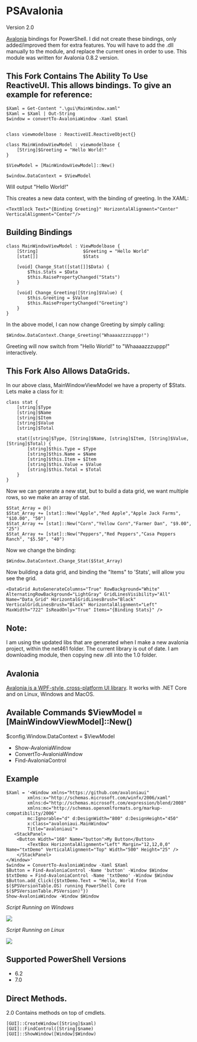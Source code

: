 # PSAvalonia

Version 2.0

[Avalonia](http://avaloniaui.net/) bindings for PowerShell. I did not create these bindings, only added/improved them for extra features. You will have to add the .dll manually to the module, and replace the current ones in order to use. This module was written for Avalonia 0.8.2 version.

## This Fork Contains The Ability To Use ReactiveUI. This allows bindings. To give an example for reference:

```
$Xaml = Get-Content ".\gui\MainWindow.xaml"
$Xaml = $Xaml | Out-String
$window = convertTo-AvaloniaWindow -Xaml $Xaml


class viewmodelbase : ReactiveUI.ReactiveObject{}

class MainWindowViewModel : viewmodelbase {
    [String]$Greeting = "Hello World!"
}

$ViewModel = [MainWindowViewModel]::New()

$window.DataContext = $ViewModel
```

Will output "Hello World!"

This creates a new data context, with the binding of greeting. In the XAML:

```
<TextBlock Text="{Binding Greeting}" HorizontalAlignment="Center" VerticalAlignment="Center"/>
````

## Building Bindings

```
class MainWindowViewModel : ViewModelbase {
    [String]                 $Greeting = "Hello World"
    [stat[]]                 $Stats

    [void] Change_Stat([stat[]]$Data) {
        $This.Stats = $Data
        $this.RaisePropertyChanged("Stats")
    }

    [void] Change_Greeting([String]$Value) {
        $this.Greeting = $Value
        $this.RaisePropertyChanged("Greeting")
    }
}
```

In the above model, I can now change Greeting by simply calling:

```
$Window.DataContext.Change_Greeting("Whaaaazzzzuppp!")
```

Greeting will now switch from "Hello World!" to "Whaaaazzzuppp!" interactively.

## This Fork Also Allows DataGrids.

In our above class, MainWindowViewModel we have a property of $Stats. Lets make a class for it:

```
class stat {
    [string]$Type
    [string]$Name
    [string]$Item
    [string]$Value
    [string]$Total

    stat([string]$Type, [String]$Name, [string]$Item, [String]$Value, [String]$Total) {
        [string]$this.Type = $Type
        [string]$this.Name = $Name
        [string]$this.Item = $Item
        [string]$this.Value = $Value
        [string]$this.Total = $Total
    }
}
```

Now we can generate a new stat, but to build a data grid, we want multiple rows, so we make an array of stat.

```
$Stat_Array = @()
$Stat_Array += [stat]::New("Apple","Red Apple","Apple Jack Farms", "$10.00", "50")
$Stat_Array += [stat]::New("Corn","Yellow Corn","Farmer Dan", "$9.00", "25")
$Stat_Array += [stat]::New("Peppers","Red Peppers","Casa Peppers Ranch", "$5.50", "40")
```

Now we change the binding:

```
$Window.DataContext.Change_Stat($Stat_Array)
```

Now building a data grid, and binding the "Items" to 'Stats', will allow you see the grid.

```
<DataGrid AutoGenerateColumns="True" RowBackground="White" AlternatingRowBackground="LightGray" GridLinesVisibility="All" Name="Data_Grid" HorizontalGridLinesBrush="Black" VerticalGridLinesBrush="Black" HorizontalAlignment="Left" MaxWidth="722" IsReadOnly="True" Items="{Binding Stats}" />
```

## Note:

I am using the updated libs that are generated when I make a new avalonia project, within the net461 folder. The current library is out of date. I am downloading module, then copying new .dll into the 1.0 folder.

## Avalonia

[Avalonia is a WPF-style, cross-platform UI library](http://avaloniaui.net/). It works with .NET Core and on Linux, Windows and MacOS.

## Available Commands $ViewModel = [MainWindowViewModel]::New()

$config.Window.DataContext = $ViewModel

- Show-AvaloniaWindow
- ConvertTo-AvaloniaWindow
- Find-AvaloniaControl

## Example

```
$Xaml = '<Window xmlns="https://github.com/avaloniaui"
        xmlns:x="http://schemas.microsoft.com/winfx/2006/xaml"
        xmlns:d="http://schemas.microsoft.com/expression/blend/2008"
        xmlns:mc="http://schemas.openxmlformats.org/markup-compatibility/2006"
        mc:Ignorable="d" d:DesignWidth="800" d:DesignHeight="450"
        x:Class="avaloniaui.MainWindow"
        Title="avaloniaui">
   <StackPanel>
	<Button Width="160" Name="button">My Button</Button>
        <TextBox HorizontalAlignment="Left" Margin="12,12,0,0" Name="txtDemo" VerticalAlignment="Top" Width="500" Height="25" />
    </StackPanel>
</Window>'
$window = ConvertTo-AvaloniaWindow -Xaml $Xaml
$Button = Find-AvaloniaControl -Name 'button' -Window $Window
$txtDemo = Find-AvaloniaControl -Name 'txtDemo' -Window $Window
$Button.add_Click({$txtDemo.Text = "Hello, World from $($PSVersionTable.OS) running PowerShell Core $($PSVersionTable.PSVersion)"})
Show-AvaloniaWindow -Window $Window
```

_Script Running on Windows_

![](./images/windows-avalonia.gif)

_Script Running on Linux_

![](./images/linux-avalonia.gif)

## Supported PowerShell Versions

- 6.2 
- 7.0

## Direct Methods.

2.0 Contains methods on top of cmdlets.
```
[GUI]::CreateWindow([String]$xaml)
[GUI]::FindControl([String]$name)
[GUI]::ShowWindow([Window]$Window)
```

